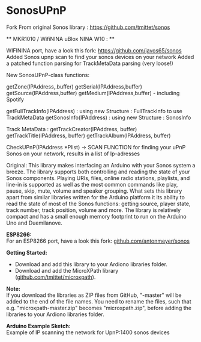 # SonosUPnP


Fork From original Sonos library : https://github.com/tmittet/sonos

** MKR1010 / WifiNINA uBlox NINA W10 : **

WIFININA port, have a look this fork: https://github.com/javos65/sonos
Added Sonos upnp scan to find your sonos devices on your network
Added a patched function parsing for TrackMetaData parsing (very loose!)

New SonosUPnP-class functions:


getZone(IPAddress,.buffer)
getSerial(IPAddress,buffer)
getSource(IPAddress,buffer)
getMedium(IPAddress,buffer) - including Spotify


getFullTrackInfo(IPAddress) : using new Structure : FullTrackInfo to use TrackMetaData
getSonosInfo(IPAddress) : using new Structure : SonosInfo


Track MetaData :
getTrackCreator(IPAddress, buffer)
getTrackTitle(IPAddress, buffer)
getTrackAlbum(IPAddress, buffer)

CheckUPnP(IPAddress *Plist) -> SCAN FUNCTION for finding your uPnP Sonos on your network, results in a list of Ip-adresses

Original:
This library makes interfacing an Arduino with your Sonos system a breeze. The
library supports both controlling and reading the state of your Sonos components.
Playing URIs, files, online radio stations, playlists, and line-in is supported
as well as the most common commands like play, pause, skip, mute, volume and
speaker grouping. What sets this library apart from similar libraries written
for the Arduino platform it its ability to read the state of most of the Sonos
functions: getting source, player state, track number, track position, volume
and more. The library is relatively compact and has a small enough memory
footprint to run on the Arduino Uno and Duemilanove.


**ESP8266:**  
For an ESP8266 port, have a look this fork:
[github.com/antonmeyer/sonos](https://github.com/antonmeyer/sonos)

**Getting Started:**
- Download and add this library to your Ardiono libraries folder.
- Download and add the MicroXPath library
([github.com/tmittet/microxpath](https://github.com/tmittet/microxpath)).

**Note:**  
If you download the libraries as ZIP files from GitHub, "-master" will be added
to the end of the file names. You need to rename the files, such that e.g.
"microxpath-master.zip" becomes "microxpath.zip", before adding the libraries
to your Ardiono libraries folder.

**Arduino Example Sketch:**  
Example of IP scanning the network for UpnP:1400 sonos devices
